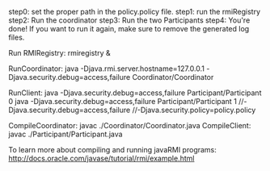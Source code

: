 step0: set the proper path in the policy.policy file. 
step1: run the rmiRegistry
step2: Run the coordinator
step3: Run the two Participants
step4: You're done! If you want to run it again, make sure to remove the generated log files. 

Run RMIRegistry: rmiregistry &

RunCoordinator: 
java -Djava.rmi.server.hostname=127.0.0.1 -Djava.security.debug=access,failure Coordinator/Coordinator

RunClient: 
java -Djava.security.debug=access,failure Participant/Participant 0 
java -Djava.security.debug=access,failure Participant/Participant 1 
//-Djava.security.debug=access,failure
//-Djava.security.policy=policy.policy

CompileCoordinator: javac ./Coordinator/Coordinator.java
CompileClient: javac ./Participant/Participant.java

To learn more about compiling and running javaRMI programs: http://docs.oracle.com/javase/tutorial/rmi/example.html